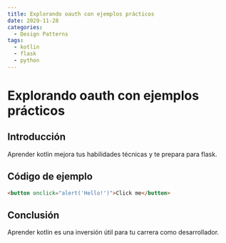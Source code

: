 ```yaml
---
title: Explorando oauth con ejemplos prácticos
date: 2029-11-28
categories:
  - Design Patterns
tags:
  - kotlin
  - flask
  - python
---
```


# Explorando oauth con ejemplos prácticos

## Introducción

Aprender kotlin mejora tus habilidades técnicas y te prepara para flask.

## Código de ejemplo

```html
<button onclick="alert('Hello!')">Click me</button>
```

## Conclusión

Aprender kotlin es una inversión útil para tu carrera como desarrollador.